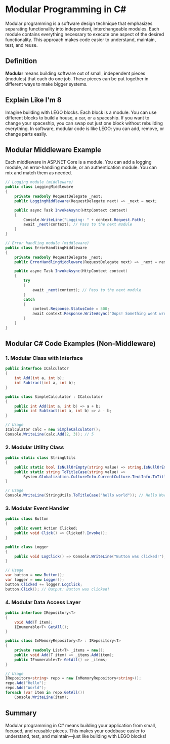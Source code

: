 # Modular Programming in C#

Modular programming is a software design technique that emphasizes separating functionality into independent, interchangeable modules. Each module contains everything necessary to execute one aspect of the desired functionality. This approach makes code easier to understand, maintain, test, and reuse.

## Definition
**Modular** means building software out of small, independent pieces (modules) that each do one job. These pieces can be put together in different ways to make bigger systems.

## Explain Like I'm 8
Imagine building with LEGO blocks. Each block is a module. You can use different blocks to build a house, a car, or a spaceship. If you want to change your spaceship, you can swap out just one block without rebuilding everything. In software, modular code is like LEGO: you can add, remove, or change parts easily.

## Modular Middleware Example
Each middleware in ASP.NET Core is a module. You can add a logging module, an error-handling module, or an authentication module. You can mix and match them as needed.

```csharp
// Logging module (middleware)
public class LoggingMiddleware
{
    private readonly RequestDelegate _next;
    public LoggingMiddleware(RequestDelegate next) => _next = next;

    public async Task InvokeAsync(HttpContext context)
    {
        Console.WriteLine("Logging: " + context.Request.Path);
        await _next(context); // Pass to the next module
    }
}

// Error handling module (middleware)
public class ErrorHandlingMiddleware
{
    private readonly RequestDelegate _next;
    public ErrorHandlingMiddleware(RequestDelegate next) => _next = next;

    public async Task InvokeAsync(HttpContext context)
    {
        try
        {
            await _next(context); // Pass to the next module
        }
        catch
        {
            context.Response.StatusCode = 500;
            await context.Response.WriteAsync("Oops! Something went wrong.");
        }
    }
}
```

## Modular C# Code Examples (Non-Middleware)

### 1. Modular Class with Interface
```csharp
public interface ICalculator
{
    int Add(int a, int b);
    int Subtract(int a, int b);
}

public class SimpleCalculator : ICalculator
{
    public int Add(int a, int b) => a + b;
    public int Subtract(int a, int b) => a - b;
}

// Usage
ICalculator calc = new SimpleCalculator();
Console.WriteLine(calc.Add(2, 3)); // 5
```

### 2. Modular Utility Class
```csharp
public static class StringUtils
{
    public static bool IsNullOrEmpty(string value) => string.IsNullOrEmpty(value);
    public static string ToTitleCase(string value) =>
        System.Globalization.CultureInfo.CurrentCulture.TextInfo.ToTitleCase(value);
}

// Usage
Console.WriteLine(StringUtils.ToTitleCase("hello world")); // Hello World
```

### 3. Modular Event Handler
```csharp
public class Button
{
    public event Action Clicked;
    public void Click() => Clicked?.Invoke();
}

public class Logger
{
    public void LogClick() => Console.WriteLine("Button was clicked!");
}

// Usage
var button = new Button();
var logger = new Logger();
button.Clicked += logger.LogClick;
button.Click(); // Output: Button was clicked!
```

### 4. Modular Data Access Layer
```csharp
public interface IRepository<T>
{
    void Add(T item);
    IEnumerable<T> GetAll();
}

public class InMemoryRepository<T> : IRepository<T>
{
    private readonly List<T> _items = new();
    public void Add(T item) => _items.Add(item);
    public IEnumerable<T> GetAll() => _items;
}

// Usage
IRepository<string> repo = new InMemoryRepository<string>();
repo.Add("Hello");
repo.Add("World");
foreach (var item in repo.GetAll())
    Console.WriteLine(item);
```

## Summary
Modular programming in C# means building your application from small, focused, and reusable pieces. This makes your codebase easier to understand, test, and maintain—just like building with LEGO blocks!
